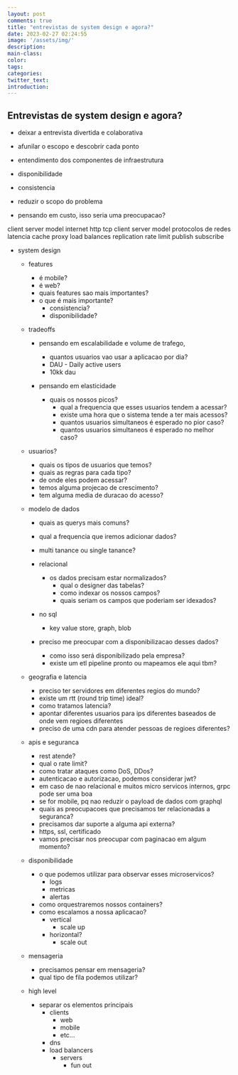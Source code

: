 ```yaml
---
layout: post
comments: true
title: "entrevistas de system design e agora?"
date: 2023-02-27 02:24:55
image: '/assets/img/'
description:
main-class:
color:
tags:
categories:
twitter_text:
introduction:
---
```


## Entrevistas de system design e agora?

- deixar a entrevista divertida e colaborativa
- afunilar o escopo e descobrir cada ponto
- entendimento dos componentes de infraestrutura
- disponibilidade
- consistencia
- reduzir o scopo do problema

- pensando em custo, isso seria uma preocupacao?

client server model
    internet
        http
        tcp
client server model
protocolos de redes
latencia
cache
proxy
load balances
replication
rate limit
publish subscribe


- system design
    - features
        - é mobile?
        - é web?
        - quais features sao mais importantes?
        - o que é mais importante?
            - consistencia?
            - disponibilidade?

    - tradeoffs
        - pensando em escalabilidade e volume de trafego, 
            - quantos usuarios vao usar a aplicacao por dia?
            - DAU - Daily active users
            - 10kk dau
            
        - pensando em elasticidade
            - quais os nossos picos?
                - qual a frequencia que esses usuarios tendem a acessar?
                - existe uma hora que o sistema tende a ter mais acessos?
                - quantos usuarios simultaneos é esperado no pior caso?
                - quantos usuarios simultaneos é esperado no melhor caso?

    - usuarios?
        - quais os tipos de usuarios que temos?
        - quais as regras para cada tipo?
        - de onde eles podem acessar?
        - temos alguma projecao de crescimento?
        - tem alguma media de duracao do acesso?
        
    - modelo de dados
        - quais as querys mais comuns?
        - qual a frequencia que iremos adicionar dados?
        - multi tanance ou single tanance?
        - relacional
            - os dados precisam estar normalizados?
                - qual o designer das tabelas?
                - como indexar os nossos campos?
                - quais seriam os campos que poderiam ser idexados?
        - no sql
            - key value store, graph, blob

        - preciso me preocupar com a disponibilizacao desses dados?
            - como isso será disponibilizado pela empresa?
            - existe um etl pipeline pronto ou mapeamos ele aqui tbm?
    
    - geografia e latencia
        - preciso ter servidores em diferentes regios do mundo?
        - existe um rtt (round trip time) ideal?
        - como tratamos latencia?
        - apontar diferentes usuarios para ips diferentes baseados de onde vem regioes diferentes
        - preciso de uma cdn para atender pessoas de regioes diferentes?

    - apis e seguranca
        - rest atende?
        - qual o rate limit?
        - como tratar ataques como DoS, DDos?
        - autenticacao e autorizacao, podemos considerar jwt?
        - em caso de nao relacional e muitos micro servicos internos, grpc pode ser uma boa
        - se for mobile, pq nao reduzir o payload de dados com graphql
        - quais as preocupacoes que precisamos ter relacionadas a seguranca?
        - precisamos dar suporte a alguma api externa?
        - https, ssl, certificado
        - vamos precisar nos preocupar com paginacao em algum momento?
    
    - disponibilidade
        - o que podemos utilizar para observar esses microservicos?
            - logs
            - metricas
            - alertas
        - como orquestraremos nossos containers?
        - como escalamos a nossa aplicacao?
            - vertical
                - scale up
            - horizontal?
                - scale out
    
    - mensageria
        - precisamos pensar em mensageria?
        - qual tipo de fila podemos utilizar?

    - high level
        - separar os elementos principais
            - clients
                - web
                - mobile
                - etc...
            - dns
            - load balancers
                - servers
                    - fun out